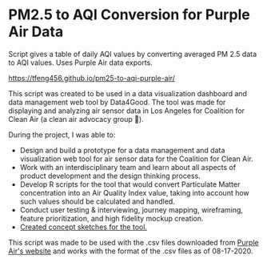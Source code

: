 # PM2.5 to AQI Conversion for Purple Air Data
Script gives a table of daily AQI values by converting averaged PM 2.5 data to AQI values. Uses Purple Air data exports.

https://tfeng456.github.io/pm25-to-aqi-purple-air/

This script was created to be used in a data visualization dashboard and data management web tool by Data4Good. The tool was made for displaying and analyzing air sensor data in Los Angeles for Coalition for Clean Air (a clean air advocacy group :leaves:).

During the project, I was able to:
* Design and build a prototype for a data management and data visualization web tool for air sensor data for the Coalition for Clean Air.
* Work with an interdisciplinary team and learn about all aspects of product development and the design thinking process.
* Develop R scripts for the tool that would convert Particulate Matter concentration into an Air Quality Index value, taking into account how such values should be calculated and handled.
* Conduct user testing & interviewing, journey mapping, wireframing, feature prioritization, and high fidelity mockup creation.
* [Created concept sketches for the tool.](https://drive.google.com/file/d/1UWmN96hS4u0FWjbFIE7sjhZqPEKg7onM/view?usp=sharing)

This script was made to be used with the .csv files downloaded from [Purple Air's website](https://www.purpleair.com/sensorlist?) and works with the format of the .csv files as of 08-17-2020.


